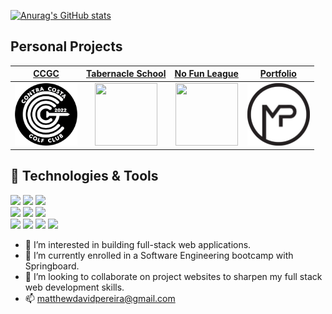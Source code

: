 [![Anurag's GitHub stats](https://github-readme-stats.vercel.app/api?username=mattpereira&theme=tokyonight)](https://github.com/anuraghazra/github-readme-stats)

## Personal Projects

[CCGC](https://ccgc.surge.sh/) | [Tabernacle School](https://tabernacle.school)| [No Fun League](https://no-fun-league.up.railway.app/) | [Portfolio](https://matt-pereira.surge.sh/)
:-------------------------:|:-------------------------:|:-----------------------------------------------------:|:---------------:|
[<img src="https://raw.githubusercontent.com/MattPereira/ccgc-frontend/main/src/assets/ccgc_logo.png" width="100" height="100"/>](https://ccgc.surge.sh/) | [<img src="https://raw.githubusercontent.com/MattPereira/tabernacle-school/main/public/TS_LOGO_CIRCLE.png" width="100" height="100"/>](https://tabernacle.school) |[<img src="https://raw.githubusercontent.com/MattPereira/no_fun_league/main/static/no_fun_league.png" width="100" height="100"/>](https://no-fun-league.up.railway.app/) | [<img src="https://raw.githubusercontent.com/MattPereira/personal-portfolio/main/src/assets/svg/logos/MP_logo_dark.svg" width="100" height="100"/>](https://matt-pereira.surge.sh/)

## 🔧 Technologies & Tools
![](https://img.shields.io/badge/JavaScript-F7DF1E?style=for-the-badge&logo=javascript&logoColor=black)
![](https://img.shields.io/badge/Express.js-404D59?style=for-the-badge)
![](https://img.shields.io/badge/React-20232A?style=for-the-badge&logo=react&logoColor=61DAFB)
<br>
![](https://img.shields.io/badge/Python-3776AB?style=for-the-badge&logo=python&logoColor=white)
![](https://img.shields.io/badge/Flask-000000?style=for-the-badge&logo=flask&logoColor=white)
![](https://img.shields.io/badge/PostgreSQL-316192?style=for-the-badge&logo=postgresql&logoColor=white)
<br>
![](https://img.shields.io/badge/GIT-E44C30?style=for-the-badge&logo=git&logoColor=white)
![](https://img.shields.io/badge/GNU%20Bash-4EAA25?style=for-the-badge&logo=GNU%20Bash&logoColor=white)
![](https://img.shields.io/badge/CSS-239120?&style=for-the-badge&logo=css3&logoColor=white)
![](https://img.shields.io/badge/HTML-239120?style=for-the-badge&logo=html5&logoColor=white)


- 👀 I’m interested in building full-stack web applications.
- 🌱 I’m currently enrolled in a Software Engineering bootcamp with Springboard. 
- 💞️ I’m looking to collaborate on project websites to sharpen my full stack web development skills. 
- 📫 matthewdavidpereira@gmail.com
